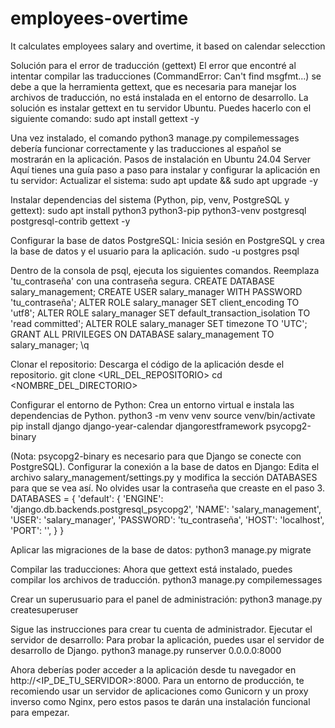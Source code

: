 # employees-overtime
It calculates employees salary and overtime, it based on calendar selecction

Solución para el error de traducción (gettext)
El error que encontré al intentar compilar las traducciones (CommandError: Can't find msgfmt...) se debe a que la herramienta gettext, que es necesaria para manejar los archivos de traducción, no está instalada en el entorno de desarrollo.
La solución es instalar gettext en tu servidor Ubuntu. Puedes hacerlo con el siguiente comando:
sudo apt install gettext -y

Una vez instalado, el comando python3 manage.py compilemessages debería funcionar correctamente y las traducciones al español se mostrarán en la aplicación.
Pasos de instalación en Ubuntu 24.04 Server
Aquí tienes una guía paso a paso para instalar y configurar la aplicación en tu servidor:
Actualizar el sistema:
sudo apt update && sudo apt upgrade -y


Instalar dependencias del sistema (Python, pip, venv, PostgreSQL y gettext):
sudo apt install python3 python3-pip python3-venv postgresql postgresql-contrib gettext -y


Configurar la base de datos PostgreSQL: Inicia sesión en PostgreSQL y crea la base de datos y el usuario para la aplicación.
sudo -u postgres psql


Dentro de la consola de psql, ejecuta los siguientes comandos. Reemplaza 'tu_contraseña' con una contraseña segura.
CREATE DATABASE salary_management;
CREATE USER salary_manager WITH PASSWORD 'tu_contraseña';
ALTER ROLE salary_manager SET client_encoding TO 'utf8';
ALTER ROLE salary_manager SET default_transaction_isolation TO 'read committed';
ALTER ROLE salary_manager SET timezone TO 'UTC';
GRANT ALL PRIVILEGES ON DATABASE salary_management TO salary_manager;
\q


Clonar el repositorio: Descarga el código de la aplicación desde el repositorio.
git clone <URL_DEL_REPOSITORIO>
cd <NOMBRE_DEL_DIRECTORIO>


Configurar el entorno de Python: Crea un entorno virtual e instala las dependencias de Python.
python3 -m venv venv
source venv/bin/activate
pip install django django-year-calendar djangorestframework psycopg2-binary


(Nota: psycopg2-binary es necesario para que Django se conecte con PostgreSQL).
Configurar la conexión a la base de datos en Django: Edita el archivo salary_management/settings.py y modifica la sección DATABASES para que se vea así. No olvides usar la contraseña que creaste en el paso 3.
DATABASES = {
    'default': {
        'ENGINE': 'django.db.backends.postgresql_psycopg2',
        'NAME': 'salary_management',
        'USER': 'salary_manager',
        'PASSWORD': 'tu_contraseña',
        'HOST': 'localhost',
        'PORT': '',
    }
}


Aplicar las migraciones de la base de datos:
python3 manage.py migrate


Compilar las traducciones: Ahora que gettext está instalado, puedes compilar los archivos de traducción.
python3 manage.py compilemessages


Crear un superusuario para el panel de administración:
python3 manage.py createsuperuser


Sigue las instrucciones para crear tu cuenta de administrador.
Ejecutar el servidor de desarrollo: Para probar la aplicación, puedes usar el servidor de desarrollo de Django.
python3 manage.py runserver 0.0.0.0:8000


Ahora deberías poder acceder a la aplicación desde tu navegador en http://<IP_DE_TU_SERVIDOR>:8000.
Para un entorno de producción, te recomiendo usar un servidor de aplicaciones como Gunicorn y un proxy inverso como Nginx, pero estos pasos te darán una instalación funcional para empezar.

